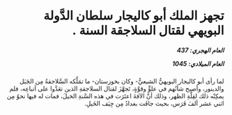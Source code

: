 <h1 dir="rtl">تجهز الملك أبو كاليجار سلطان الدَّولة البويهي لقتال السلاجقة السنة .</h1>

<h5 dir="rtl">العام الهجري:  437

العام الميلادي: 1045

</h5>

<p dir="rtl">لما رأى أبو كاليجار البويهيُّ الشيعيُّ- وكان بخوزستان- ما تمَلَّكه السَّلاجقةُ مِن الجَبَل والدينور، وأصبح شأنُهم في علوٍّ وقوَّةٍ، تَجهَّزَ لقتال السلاجقةِ الذين تعَدَّوا على أتباعِه، فلم يمكِنْه ذلك لقِلَّةِ الظهر، وذلك أنَّ الآفةَ اعتَرَت في هذه السَّنةِ الخيلَ، فمات له فيها نحوٌ مِن اثني عشر ألفَ فَرَس، بحيث جافَت بغدادُ مِن جِيَف الخَيلِ.</p></br>
